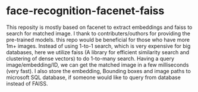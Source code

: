 # face-recognition-facenet-faiss

This reposity is mostly based on facenet to extract embeddings and faiss to search for matched image. I thank to contributers/outhors for providing the pre-trained models. this repo would be beneficial for those who have more 1m+ images. Instead of using 1-to-1 search, which is very expensive for big databases, here we utilize faiss (A library for efficient similarity search and clustering of dense vectors) to do 1-to-many search. Having a query image/embedding/ID, we can get the matched image in a few milliseconds (very fast). I also store the embedding, Bounding boxes and image paths to microsoft SQL database, if someone would like to query from database instead of FAISS. 
